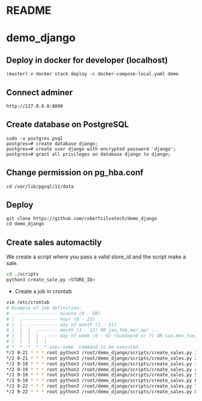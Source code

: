 # README

# demo_django

## Deploy in docker for developer (localhost)

```
(master) ✗ docker stack deploy -c docker-compose-local.yaml demo
```

## Connect adminer

```
http://127.0.0.0:8090
```

## Create database on PostgreSQL

```
sudo -u postgres psql
postgres=# create database django;
postgres=# create user django with encrypted password 'django';
postgres=# grant all privileges on database django to django;
```

## Change permission on pg_hba.conf

```
cd /var/lib/pgsql/12/data

```

## Deploy

```
git clone https://github.com/robertsilvatech/demo_django
cd demo_django

```

## Create sales automactily

We create a script where you pass a valid store_id and the script make a sale.

```bash
cd ./scripts
python3 create_sale.py <STORE_ID>
```

- Create a job in crontab

```bash
vim /etc/crontab
# Example of job definition:
# .---------------- minute (0 - 59)
# |  .------------- hour (0 - 23)
# |  |  .---------- day of month (1 - 31)
# |  |  |  .------- month (1 - 12) OR jan,feb,mar,apr ...
# |  |  |  |  .---- day of week (0 - 6) (Sunday=0 or 7) OR sun,mon,tue,wed,thu,fri,sat
# |  |  |  |  |
# *  *  *  *  * user-name  command to be executed
*/2 9-21 * * * root python3 /root/demo_django/scripts/create_sales.py 1
*/2 9-21 * * * root python3 /root/demo_django/scripts/create_sales.py 2
*/2 9-19 * * * root python3 /root/demo_django/scripts/create_sales.py 3
*/2 9-19 * * * root python3 /root/demo_django/scripts/create_sales.py 4
*/2 9-19 * * * root python3 /root/demo_django/scripts/create_sales.py 5
*/2 9-19 * * * root python3 /root/demo_django/scripts/create_sales.py 6
*/2 9-22 * * * root python3 /root/demo_django/scripts/create_sales.py 7
*/2 9-22 * * * root python3 /root/demo_django/scripts/create_sales.py 8
```